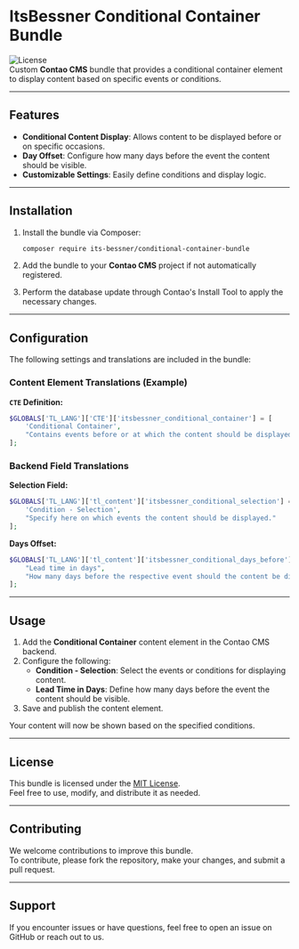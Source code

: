 # ItsBessner Conditional Container Bundle

![License](https://img.shields.io/badge/license-MIT-green)  
Custom **Contao CMS** bundle that provides a conditional container element to display content based on specific events or conditions.

---

## Features

- **Conditional Content Display**: Allows content to be displayed before or on specific occasions.
- **Day Offset**: Configure how many days before the event the content should be visible.
- **Customizable Settings**: Easily define conditions and display logic.

---

## Installation

1. Install the bundle via Composer:
   ```bash
   composer require its-bessner/conditional-container-bundle
   ```

2. Add the bundle to your **Contao CMS** project if not automatically registered.

3. Perform the database update through Contao's Install Tool to apply the necessary changes.

---

## Configuration

The following settings and translations are included in the bundle:

### Content Element Translations (Example)

**`CTE` Definition:**

```php
$GLOBALS['TL_LANG']['CTE']['itsbessner_conditional_container'] = [
    'Conditional Container',
    "Contains events before or at which the content should be displayed."
];
```

### Backend Field Translations

**Selection Field:**

```php
$GLOBALS['TL_LANG']['tl_content']['itsbessner_conditional_selection'] = [
    'Condition - Selection',
    "Specify here on which events the content should be displayed."
];
```

**Days Offset:**

```php
$GLOBALS['TL_LANG']['tl_content']['itsbessner_conditional_days_before'] = [
    "Lead time in days",
    "How many days before the respective event should the content be displayed?"
];
```

---

## Usage

1. Add the **Conditional Container** content element in the Contao CMS backend.
2. Configure the following:
   - **Condition - Selection**: Select the events or conditions for displaying content.
   - **Lead Time in Days**: Define how many days before the event the content should be visible.
3. Save and publish the content element.

Your content will now be shown based on the specified conditions.

---

## License

This bundle is licensed under the [MIT License](LICENSE).  
Feel free to use, modify, and distribute it as needed.

---

## Contributing

We welcome contributions to improve this bundle.  
To contribute, please fork the repository, make your changes, and submit a pull request.

---

## Support

If you encounter issues or have questions, feel free to open an issue on GitHub or reach out to us.